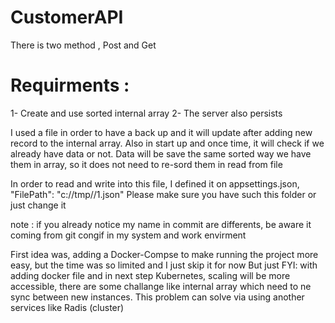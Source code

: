 # CustomerAPI

There is two method , Post and Get

# Requirments :
  1- Create and use sorted internal array
  2- The server also persists

I used a file in order to have a back up and it will update after adding new record to the internal array.
Also in start up and once time, it will check if we already have data or not.
Data will be save the same sorted way we have them in array, so it does not need to re-sord them in read from file

In order to read and write into this file, I defined it on appsettings.json,  "FilePath": "c://tmp//1.json"
Please make sure you have such this folder or just change it

note : if you already notice my name in commit are differents, be aware it coming from git congif in my system and work envirment  

First idea was, adding a Docker-Compse to make running the project more easy, but the time was so limited and I just skip it for now
But just FYI: with adding docker file and in next step Kubernetes, scaling will be more accessible, there are some challange like internal array which need to ne sync between new instances. This problem can solve via using another services like Radis (cluster)
